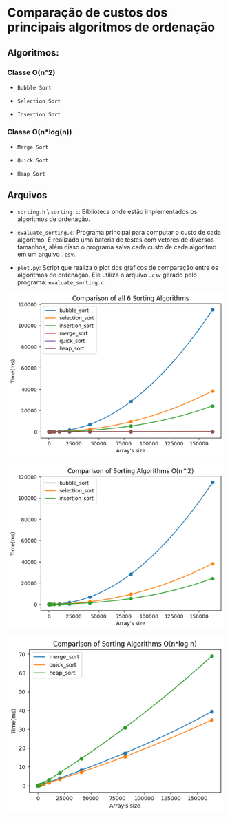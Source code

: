 # Comparação de custos dos principais algoritmos de ordenação

## Algoritmos:

### Classe O(n^2)

*	`Bubble Sort`
	
*	`Selection Sort`
	
*	`Insertion Sort`
	
### Classe O(n*log(n))
	
*	`Merge Sort`
	
*	`Quick Sort`
	
*	`Heap Sort`

## Arquivos

*	`sorting.h` \ `sorting.c`: Biblioteca onde estão implementados os algoritmos de ordenação.

*	`evaluate_sorting.c`: Programa principal para computar o custo de cada algoritmo. É realizado uma bateria de testes com vetores de diversos tamanhos, além disso o programa salva cada custo de cada algoritmo em um arquivo `.csv`.

*	`plot.py`: Script que realiza o plot dos gŕaficos de comparação entre os algoritmos de ordenação. Ele utiliza o arquivo `.csv` gerado pelo programa: `evaluate_sorting.c`.

![Comparison_all](https://github.com/allan-cedric/sorting-alg/blob/master/comparison_all_graphic.png)

![Comparison_n2](https://github.com/allan-cedric/sorting-alg/blob/master/comparison_n2_graphic.png)

![Comparison_nlogn](https://github.com/allan-cedric/sorting-alg/blob/master/comparison_nlogn_graphic.png)
